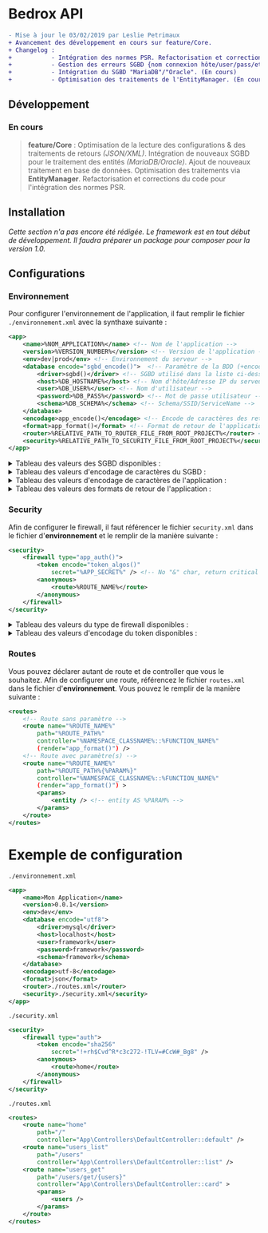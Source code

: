 # Bedrox API

```diff
- Mise à jour le 03/02/2019 par Leslie Petrimaux
+ Avancement des développement en cours sur feature/Core.
+ Changelog :
+           - Intégration des normes PSR. Refactorisation et corrections. (En cours)
+           - Gestion des erreurs SGBD {nom connexion hôte/user/pass/etc...} (En cours)
+           - Intégration du SGBD "MariaDB"/"Oracle". (En cours)
+           - Optimisation des traitements de l'EntityManager. (En cours)
```

## Développement

### En cours

> __feature/Core__ : Optimisation de la lecture des configurations & des traitements de retours *(JSON/XML)*. Intégration de nouveaux SGBD pour le traitement des entités *(MariaDB/Oracle)*. Ajout de nouveaux traitement en base de données. Optimisation des traitements via __EntityManager__. Refactorisation et corrections du code pour l'intégration des normes PSR.

## Installation

_Cette section n'a pas encore été rédigée. Le framework est en tout début de développement. Il faudra préparer un package pour composer pour la version 1.0._

## Configurations

### Environnement

Pour configurer l'environnement de l'application, il faut remplir le fichier `./environnement.xml` avec la synthaxe suivante :

```xml
<app>
    <name>%NOM_APPLICATION%</name> <!-- Nom de l'application -->
    <version>%VERSION_NUMBER%</version> <!-- Version de l'application -->
    <env>dev|prod</env> <!-- Environnement du serveur -->
    <database encode="sgbd_encode()">  <!-- Paramètre de la BDD (+encodage de caractères) -->
        <driver>sgbd()</driver> <!-- SGBD utilisé dans la liste ci-dessous -->
        <host>%DB_HOSTNAME%</host> <!-- Nom d'hôte/Adresse IP du serveur BDD -->
        <user>%DB_USER%</user> <!-- Nom d'utilisateur -->
        <password>%DB_PASS%</password> <!-- Mot de passe utilisateur -->
        <schema>%DB_SCHEMA%</schema> <!-- Schema/SSID/ServiceName -->
    </database>
    <encodage>app_encode()</encodage> <!-- Encode de caractères des retours de l'application -->
    <format>app_format()</format> <!-- Format de retour de l'application -->
    <router>%RELATIVE_PATH_TO_ROUTER_FILE_FROM_ROOT_PROJECT%</router> <!-- Chemin du fichier pour le Router -->
    <security>%RELATIVE_PATH_TO_SECURITY_FILE_FROM_ROOT_PROJECT%</security> <!-- Chemin du fichier pour la Sécurité -->
</app>
```

<details>
<summary>Tableau des valeurs des SGBD disponibles :</summary>

```php
sgbd() = array(
    [0] => 'mysql' // PDO MySQL
);
```

</details>

<details>
<summary>Tableau des valeurs d'encodage de caractères du SGBD :</summary>

```php
sgbd_encode() = array(
    [0] => 'utf8'
);
```

</details>

<details>
<summary>Tableau des valeurs d'encodage de caractères de l'application :</summary>

```php
app_encode() = array(
    [0] => 'utf-8'
);
```

</details>

<details>
<summary>Tableau des valeurs des formats de retour de l'application :</summary>

```php
app_format() = array(
    [0] => 'json'
    [1] => 'xml'
);
```

</details>

### Security

Afin de configurer le firewall, il faut référencer le fichier `security.xml` dans le fichier d'__environnement__ et le remplir de la manière suivante :

```xml
<security>
    <firewall type="app_auth()">
        <token encode="token_algos()"
            secret="%APP_SECRET%" /> <!-- No "&" char, return critical error -->
        <anonymous>
            <route>%ROUTE_NAME%</route>
        </anonymous>
    </firewall>
</security>
```

<details>
<summary>Tableau des valeurs du type de firewall disponibles :</summary>

```php
app_auth() = array(
    [0] => 'auth'
    [1] => 'no-auth'
);
```

</details>

<details>
<summary>Tableau des valeurs d'encodage du token disponibles :</summary>

```php
// Basé sur la fonction PHP hash_algos()
token_algos() = array(
    [0] => 'md2'
    [1] => 'md4'
    [2] => 'md5'
    [3] => 'sha1'
    [4] => 'sha224'
    [5] => 'sha256'
    [6] => 'sha384'
    [7] => 'sha512/224'
    [8] => 'sha512/256'
    [9] => 'sha512'
    [10] => 'sha3-224'
    [11] => 'sha3-256'
    [12] => 'sha3-384'
    [13] => 'sha3-512'
    [14] => 'ripemd128'
    [15] => 'ripemd160'
    [16] => 'ripemd256'
    [17] => 'ripemd320'
    [18] => 'whirlpool'
    [19] => 'tiger128,3'
    [20] => 'tiger160,3'
    [21] => 'tiger192,3'
    [22] => 'tiger128,4'
    [23] => 'tiger160,4'
    [24] => 'tiger192,4'
    [25] => 'snefru'
    [26] => 'snefru256'
    [27] => 'gost'
    [28] => 'gost-crypto'
    [29] => 'adler32'
    [30] => 'crc32'
    [31] => 'crc32b'
    [32] => 'fnv132'
    [33] => 'fnv1a32'
    [34] => 'fnv164'
    [35] => 'fnv1a64'
    [36] => 'joaat'
    [37] => 'haval128,3'
    [38] => 'haval160,3'
    [39] => 'haval192,3'
    [40] => 'haval224,3'
    [41] => 'haval256,3'
    [42] => 'haval128,4'
    [43] => 'haval160,4'
    [44] => 'haval192,4'
    [45] => 'haval224,4'
    [46] => 'haval256,4'
    [47] => 'haval128,5'
    [48] => 'haval160,5'
    [49] => 'haval192,5'
    [50] => 'haval224,5'
    [51] => 'haval256,5'
);
```

</details>

### Routes

Vous pouvez déclarer autant de route et de controller que vous le souhaitez. Afin de configurer une route, référencez le fichier `routes.xml` dans le fichier d'__environnement__. Vous pouvez le remplir de la manière suivante :

```xml
<routes>
    <!-- Route sans paramètre -->
    <route name="%ROUTE_NAME%"
        path="%ROUTE_PATH%"
        controller="%NAMESPACE_CLASSNAME%::%FUNCTION_NAME%"
        (render="app_format()") />
    <!-- Route avec paramètre(s) -->
    <route name="%ROUTE_NAME%"
        path="%ROUTE_PATH%{%PARAM%}"
        controller="%NAMESPACE_CLASSNAME%::%FUNCTION_NAME%"
        (render="app_format()") >
        <params>
            <entity /> <!-- entity AS %PARAM% -->
        </params>
    </route>
</routes>
```

# Exemple de configuration

`./environnement.xml`
```xml
<app>
    <name>Mon Application</name>
    <version>0.0.1</version>
    <env>dev</env>
    <database encode="utf8">
        <driver>mysql</driver>
        <host>localhost</host>
        <user>framework</user>
        <password>framework</password>
        <schema>framework</schema>
    </database>
    <encodage>utf-8</encodage>
    <format>json</format>
    <router>./routes.xml</router>
    <security>./security.xml</security>
</app>
```

`./security.xml`
```xml
<security>
    <firewall type="auth">
        <token encode="sha256"
            secret="!+rh$Cvd^R*c3c272-!TLV=#CcW#_Bg8" />
        <anonymous>
            <route>home</route>
        </anonymous>
    </firewall>
</security>
```

`./routes.xml`
```xml
<routes>
    <route name="home"
        path="/"
        controller="App\Controllers\DefaultController::default" />
    <route name="users_list"
        path="/users"
        controller="App\Controllers\DefaultController::list" />
    <route name="users_get"
        path="/users/get/{users}"
        controller="App\Controllers\DefaultController::card" >
        <params>
            <users />
        </params>
    </route>
</routes>
```

